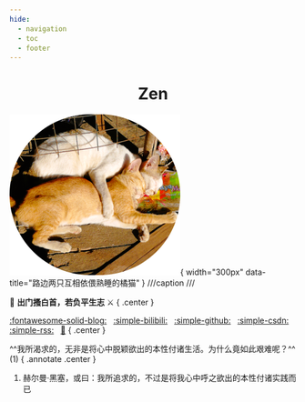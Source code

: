 ```yaml
---
hide:
  - navigation
  - toc
  - footer
---
```


<h1 align="center">
Zen
</h1>

![sleepy-cat](./images/sleepy-cat.png){ width="300px" data-title="路边两只互相依偎熟睡的橘猫" }
///caption
///

:racehorse: **出门搔白首，若负平生志** :crossed_swords:
{ .center }

[:fontawesome-solid-blog:](blog/index.md)
&nbsp;
[:simple-bilibili:](https://space.bilibili.com/231692492/dynamic?spm_id_from=333.1365.my-info.dyns.click)
&nbsp;
[:simple-github:](https://github.com/xiaodaxia-2008)
&nbsp;
[:simple-csdn:](https://blog.csdn.net/xiaozisheng2008_)
&nbsp;
[:simple-rss:](/feed_rss_created.xml)
&nbsp;
[🎇](./interesting/fireworks.html)
{ .center }

^^我所渴求的，无非是将心中脱颖欲出的本性付诸生活。为什么竟如此艰难呢？^^ (1)
{ .annotate .center }

1. 赫尔曼·黑塞，或曰：我所追求的，不过是将我心中呼之欲出的本性付诸实践而已
